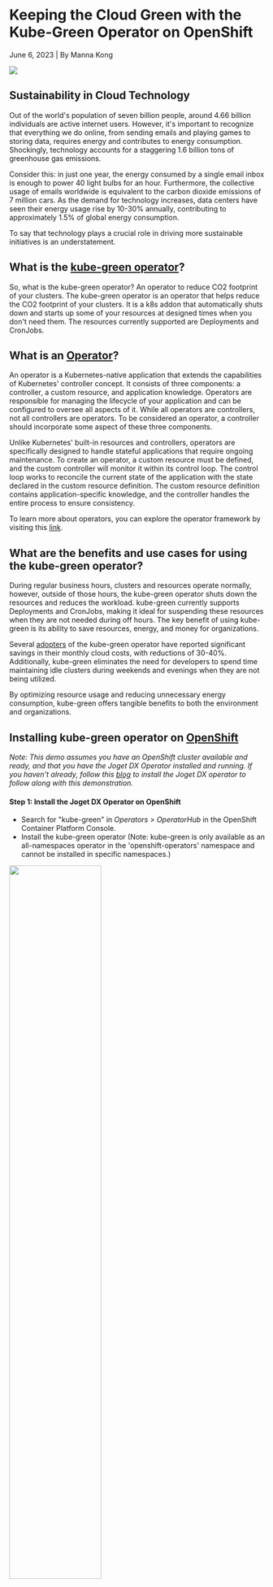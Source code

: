 # Keeping the Cloud Green with the Kube-Green Operator on OpenShift
June 6, 2023 | By Manna Kong

![](https://i.imgur.com/nvcP5iT.jpg)

## Sustainability in Cloud Technology

Out of the world's population of seven billion people, around 4.66 billion individuals are active internet users. However, it's important to recognize that everything we do online, from sending emails and playing games to storing data, requires energy and contributes to energy consumption. Shockingly, technology accounts for a staggering 1.6 billion tons of greenhouse gas emissions.

Consider this: in just one year, the energy consumed by a single email inbox is enough to power 40 light bulbs for an hour. Furthermore, the collective usage of emails worldwide is equivalent to the carbon dioxide emissions of 7 million cars. As the demand for technology increases, data centers have seen their energy usage rise by 10-30% annually, contributing to approximately 1.5% of global energy consumption.

To say that technology plays a crucial role in driving more sustainable initiatives is an understatement.

## What is the [kube-green operator](https://kube-green.dev/)?

So, what is the kube-green operator? An operator to reduce CO2 footprint of your clusters. The kube-green operator is an operator that helps reduce the CO2 footprint of your clusters. It is a k8s addon that automatically shuts down and starts up some of your resources at designed times when you don't need them. The resources currently supported are Deployments and CronJobs. 

## What is an [Operator](https://www.cncf.io/blog/2022/06/15/kubernetes-operators-what-are-they-some-examples/#:~:text=K8s%20Operators%20are%20controllers%20for,Custom%20Resource%20Definitions%20(CRD).)?

An operator is a Kubernetes-native application that extends the capabilities of Kubernetes' controller concept. It consists of three components: a controller, a custom resource, and application knowledge. Operators are responsible for managing the lifecycle of your application and can be configured to oversee all aspects of it. While all operators are controllers, not all controllers are operators. To be considered an operator, a controller should incorporate some aspect of these three components.

Unlike Kubernetes' built-in resources and controllers, operators are specifically designed to handle stateful applications that require ongoing maintenance. To create an operator, a custom resource must be defined, and the custom controller will monitor it within its control loop. The control loop works to reconcile the current state of the application with the state declared in the custom resource definition. The custom resource definition contains application-specific knowledge, and the controller handles the entire process to ensure consistency.

To learn more about operators, you can explore the operator framework by visiting this [link](https://operatorframework.io/).

## What are the benefits and use cases for using the kube-green operator?

During regular business hours, clusters and resources operate normally, however, outside of those hours, the kube-green operator shuts down the resources and reduces the workload. kube-green currently supports Deployments and CronJobs, making it ideal for suspending these resources when they are not needed during off hours. The key benefit of using kube-green is its ability to save resources, energy, and money for organizations.

Several [adopters](https://kube-green.dev/docs/adopters/) of the kube-green operator have reported significant savings in their monthly cloud costs, with reductions of 30-40%. Additionally, kube-green eliminates the need for developers to spend time maintaining idle clusters during weekends and evenings when they are not being utilized.

By optimizing resource usage and reducing unnecessary energy consumption, kube-green offers tangible benefits to both the environment and organizations.

## Installing kube-green operator on [OpenShift](https://www.redhat.com/en/technologies/cloud-computing/openshift)

_Note: This demo assumes you have an OpenShift cluster available and ready, and that you have the Joget DX Operator installed and running. If you haven't already, follow this [blog](https://cloud.redhat.com/blog/no-more-coding-headaches-getting-straight-to-application-creation-with-the-joget-dx-operator-on-openshift) to install the Joget DX operator to follow along with this demonstration._

#### Step 1: Install the Joget DX Operator on OpenShift
- Search for "kube-green" in _Operators > OperatorHub_ in the OpenShift Container Platform Console.
- Install the kube-green operator (Note: kube-green is only available as an all-namespaces operator in the 'openshift-operators' namespace and cannot be installed in specific namespaces.)

<img src="https://media.giphy.com/media/v1.Y2lkPTc5MGI3NjExOTdkY2IzMDdmYzZhMjk2Nzg3MGFiZWIxMGE4ZTBjZjQzZTZmNmNkNCZlcD12MV9pbnRlcm5hbF9naWZzX2dpZklkJmN0PWc/itEiFOUyLPBs8Bl5Ob/giphy.gif" width="60%"/>


#### Step 2: Configure a new instance of SleepInfo
- Configure an instance of SleepInfo with the correct namespace, suspended resource type, timezone, wake and sleep times, and designated days (checkout the [Appendix](#appendix)).

<img src="https://media.giphy.com/media/v1.Y2lkPTc5MGI3NjExZDJjYmFlM2U1ZWFlY2Q0MTQxMTk5NDk5N2RmZjdkZmFlNjE0ZTk0YiZlcD12MV9pbnRlcm5hbF9naWZzX2dpZklkJmN0PWc/hI6fofKPMT3xnpHntH/giphy.gif" width="60%"/>

```
kind: SleepInfo
apiVersion: kube-green.com/v1alpha1
metadata:
  labels:
    app: kube-green
  name: sleepinfo-joget
  namespace: joget
spec:
  sleepAt: '10:28'
  suspendDeployments: true
  timeZone: America/Chicago
  wakeUpAt: '08:00'
  weekdays: 1-5
```
- Once everything is as it should be, create your SleepInfo instance and watch as it manages and shuts down or spins up your Deployments at the designated time intervals.

<img src="https://media.giphy.com/media/v1.Y2lkPTc5MGI3NjExNjU5ZTBhOGZhNmQ5YTZkZWYzMTRmODlmZTFlZTliYTEyZWQ2ZjczMSZlcD12MV9pbnRlcm5hbF9naWZzX2dpZklkJmN0PWc/1EEjwZA3Q3Gd3o7xTY/giphy.gif" width="60%"/>

SleepInfo can easily be changed and adjusted accordingly to your needs and schedule. OpenShift really does make setting up and configuration of kube-green fairly simple and quick as this is all it takes to use the operator and help keep you cluster green and free of unesscary resource consumption. 

## Conclusion

kube-green is working on something great as sustainability in technology grows to be a more prominent concern in the community. Keeping the cloud green as we continue to develop more innovative technology is essential to longevity as we pioneer to the forfront of technology. Limitting the usage and energy consumption of our tools, workflow, storage, and resources are steps that will help us continue to keep our work clean and the world green. Checkout the [Kepler](https://next.redhat.com/project/kepler/) project at Red Hat to find out what other initivaes we are taking to save energy and create a cloud community that promotes sustainable technology and consciousness. Keep an eye out as kube-green continues to develop more support for other resources and as they create a Green Dashboard for you to keep track of your cluster's CO2 emissions. If you'd like to help contriubte to there code, check out their [codebase](https://github.com/kube-green/kube-green).

## Additional Resources

- [Technology's Carbon Footprint by Natasha Matta (Medium)](https://medium.com/environmental-justice-coalition/technologys-carbon-footprint-2ead6e5eef7)
- [The Carbon Emissions of Big Tech by Rodrigo Navarro (ElectronicsHub](https://www.electronicshub.org/the-carbon-emissions-of-big-tech/)
- [Intro to kube-green by Davide Bianchi (creator of kube-green)](https://kube-green.dev/blog/welcome-blog-post/)
- [thanks in advance (interactive slide on technology's effect on the enviornment)](https://thanks-in-advance.com/)

## Appendix

`SleepInfo` configuration values
- `weekdays` *(required)*: `*` = everyday, `1` is Monday, `1-5` = Monday-Friday
- `sleepAt` *(required)*: indicates when deployments/cronjobs should be put to sleep, 24-hour format, ex. `19:00` or `*:*` (every hour & minute)
- `wakeUpAt`: indicates when deployments/cronjobs should restart, 24-hour format, ex. `19:00` or `*:*` (every hour & minute)
- `timeZone`: specifies the timezone in which the `sleepAt` and `wakeUpAt` times should be relative to _(default is UTC)_
- `suspendDeployments`: if set to `false`, deployments will not be suspended _(default is true)_
- `suspendCronJobs`: if set to `false`, cronjobs will not be susspended _(default is true)_
- `excludeRef`: an array object that contains specific information for a resource that should be excluded from being put to sleep
  - `apiVersion`: version of the resource
  - `kind`: the kind of resource (Deployment or CronJob)
  - `name`: the name of the resource
  - `matchLabels`: an object of strings that contain labels to identify the resource

